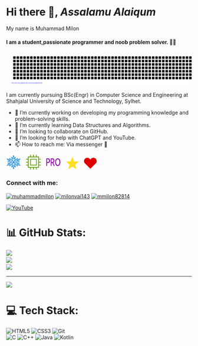 # Hi there 👋, ***Assalamu Alaiqum***
My name is Muhammad Milon
#### I am a student,passionate programmer and noob problem solver. 👨‍💻



<div align="center">

![MILON](gitartwork.svg)

</div>


I am currently pursuing BSc(Engr) in Computer Science and Engineering at Shahjalal University of Science and Technology, Sylhet.

- 🔭 I’m currently working on developing my programming knowledge and problem-solving skills.
- 🌱 I’m currently learning Data Structures and Algorithms.
- 👯 I’m looking to collaborate on GitHub.
- 🤔 I’m looking for help with ChatGPT and YouTube.
- 📫 How to reach me: Via messenger 🤔 




<a href='https://archiveprogram.github.com/'><img src='https://raw.githubusercontent.com/acervenky/animated-github-badges/master/assets/acbadge.gif' width='40' height='40'></a> <a href='https://docs.github.com/en/developers'><img src='https://raw.githubusercontent.com/acervenky/animated-github-badges/master/assets/devbadge.gif' width='40' height='40'></a> <a href='https://github.com/pricing'><img src='https://raw.githubusercontent.com/acervenky/animated-github-badges/master/assets/pro.gif' width='40' height='40'></a> <a href='https://stars.github.com/'><img src='https://raw.githubusercontent.com/acervenky/animated-github-badges/master/assets/starbadge.gif' width='35' height='35'></a> <a href='https://docs.github.com/en/github/supporting-the-open-source-community-with-github-sponsors'><img src='https://raw.githubusercontent.com/acervenky/animated-github-badges/master/assets/sponsorbadge.gif' width='35' height='35'></a> 



<h3 align="left">Connect with me:</h3>
<p align="left">
<a href="https://linkedin.com/in/muhammadmilon" target="blank"><img align="center" src="https://raw.githubusercontent.com/rahuldkjain/github-profile-readme-generator/master/src/images/icons/Social/linked-in-alt.svg" alt="muhammadmilon" height="30" width="40" /></a>
<a href="https://www.facebook.com/Miiiiiiilon/" target="blank"><img align="center" src="https://raw.githubusercontent.com/rahuldkjain/github-profile-readme-generator/master/src/images/icons/Social/facebook.svg" alt="milonvai143" height="30" width="40" /></a>
<a href="https://codeforces.com/profile/mmilon82814" target="blank"><img align="center" src="https://raw.githubusercontent.com/rahuldkjain/github-profile-readme-generator/master/src/images/icons/Social/codeforces.svg" alt="mmilon82814" height="30" width="40" /></a>

[![YouTube](https://img.shields.io/badge/YouTube-%23FF0000.svg?logo=YouTube&logoColor=white)](https://youtube.com/@milonvai143) 
</p>

# 📊 GitHub Stats:
![](https://github-readme-stats.vercel.app/api?username=muhammadMilon&theme=dark&hide_border=false&include_all_commits=false&count_private=false)<br/>
![](https://github-readme-streak-stats.herokuapp.com/?user=muhammadMilon&theme=dark&hide_border=false)<br/>
![](https://github-readme-stats.vercel.app/api/top-langs/?username=muhammadMilon&theme=dark&hide_border=false&include_all_commits=false&count_private=false&layout=compact)

---
[![](https://visitcount.itsvg.in/api?id=muhammadMilon&icon=0&color=0)](https://visitcount.itsvg.in)

<!-- Proudly created with GPRM ( https://gprm.itsvg.in ) -->

# 💻 Tech Stack:
![HTML5](https://img.shields.io/badge/html5-%23E34F26.svg?style=for-the-badge&logo=html5&logoColor=white)  ![CSS3](https://img.shields.io/badge/css3-%231572B6.svg?style=for-the-badge&logo=css3&logoColor=white)   ![Git](https://img.shields.io/badge/git-%23F05033.svg?style=for-the-badge&logo=git&logoColor=white)  
![C](https://img.shields.io/badge/c-%2300599C.svg?style=for-the-badge&logo=c&logoColor=white)  ![C++](https://img.shields.io/badge/c++-%2300599C.svg?style=for-the-badge&logo=c%2B%2B&logoColor=white)  ![Java](https://img.shields.io/badge/java-%23ED8B00.svg?style=for-the-badge&logo=openjdk&logoColor=white)  ![Kotlin](https://img.shields.io/badge/kotlin-%237F52FF.svg?style=for-the-badge&logo=kotlin&logoColor=white)


